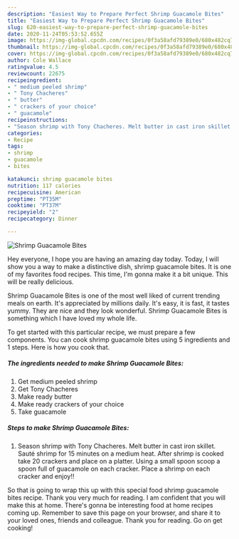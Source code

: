 ```yaml
---
description: "Easiest Way to Prepare Perfect Shrimp Guacamole Bites"
title: "Easiest Way to Prepare Perfect Shrimp Guacamole Bites"
slug: 620-easiest-way-to-prepare-perfect-shrimp-guacamole-bites
date: 2020-11-24T05:53:52.655Z
image: https://img-global.cpcdn.com/recipes/0f3a58afd79389e0/680x482cq70/shrimp-guacamole-bites-recipe-main-photo.jpg
thumbnail: https://img-global.cpcdn.com/recipes/0f3a58afd79389e0/680x482cq70/shrimp-guacamole-bites-recipe-main-photo.jpg
cover: https://img-global.cpcdn.com/recipes/0f3a58afd79389e0/680x482cq70/shrimp-guacamole-bites-recipe-main-photo.jpg
author: Cole Wallace
ratingvalue: 4.5
reviewcount: 22675
recipeingredient:
- " medium peeled shrimp"
- " Tony Chacheres"
- " butter"
- " crackers of your choice"
- " guacamole"
recipeinstructions:
- "Season shrimp with Tony Chacheres. Melt butter in cast iron skillet. Sauté shrimp for 15 minutes on a medium heat. After shrimp is cooked take 20 crackers and place on a platter. Using a small spoon scoop a spoon full of guacamole on each cracker. Place a shrimp on each cracker and enjoy!!"
categories:
- Recipe
tags:
- shrimp
- guacamole
- bites

katakunci: shrimp guacamole bites 
nutrition: 117 calories
recipecuisine: American
preptime: "PT35M"
cooktime: "PT37M"
recipeyield: "2"
recipecategory: Dinner

---
```



![Shrimp Guacamole Bites](https://img-global.cpcdn.com/recipes/0f3a58afd79389e0/680x482cq70/shrimp-guacamole-bites-recipe-main-photo.jpg)

Hey everyone, I hope you are having an amazing day today. Today, I will show you a way to make a distinctive dish, shrimp guacamole bites. It is one of my favorites food recipes. This time, I'm gonna make it a bit unique. This will be really delicious.



Shrimp Guacamole Bites is one of the most well liked of current trending meals on earth. It's appreciated by millions daily. It's easy, it is fast, it tastes yummy. They are nice and they look wonderful. Shrimp Guacamole Bites is something which I have loved my whole life.


To get started with this particular recipe, we must prepare a few components. You can cook shrimp guacamole bites using 5 ingredients and 1 steps. Here is how you cook that.

<!--inarticleads1-->

##### The ingredients needed to make Shrimp Guacamole Bites:

1. Get  medium peeled shrimp
1. Get  Tony Chacheres
1. Make ready  butter
1. Make ready  crackers of your choice
1. Take  guacamole




<!--inarticleads2-->

##### Steps to make Shrimp Guacamole Bites:

1. Season shrimp with Tony Chacheres. Melt butter in cast iron skillet. Sauté shrimp for 15 minutes on a medium heat. After shrimp is cooked take 20 crackers and place on a platter. Using a small spoon scoop a spoon full of guacamole on each cracker. Place a shrimp on each cracker and enjoy!!




So that is going to wrap this up with this special food shrimp guacamole bites recipe. Thank you very much for reading. I am confident that you will make this at home. There's gonna be interesting food at home recipes coming up. Remember to save this page on your browser, and share it to your loved ones, friends and colleague. Thank you for reading. Go on get cooking!
